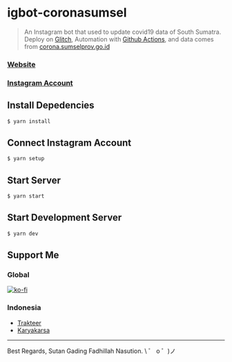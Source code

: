 # igbot-coronasumsel

> An Instagram bot that used to update covid19 data of South Sumatra. Deploy on [Glitch](https://glitch.com), Automation with [Github Actions](https://github.com/features/actions), and data comes from [corona.sumselprov.go.id](https://corona.sumselprov.go.id)

### [Website](https://coronasumsel.sutanlab.id)
### [Instagram Account](https://instagram.com/corona.sumsel)

## Install Depedencies
```bash
$ yarn install
```

## Connect Instagram Account
```bash
$ yarn setup
```

## Start Server
```bash
$ yarn start
```

## Start Development Server
```bash
$ yarn dev
```

## Support Me
### Global
[![ko-fi](https://www.ko-fi.com/img/githubbutton_sm.svg)](https://ko-fi.com/B0B71P7PB)
### Indonesia
- [Trakteer](https://trakteer.id/sutanlab)
- [Karyakarsa](https://karyakarsa.com/sutanlab)

---
Best Regards, Sutan Gading Fadhillah Nasution.
\ ゜ o ゜)ノ
